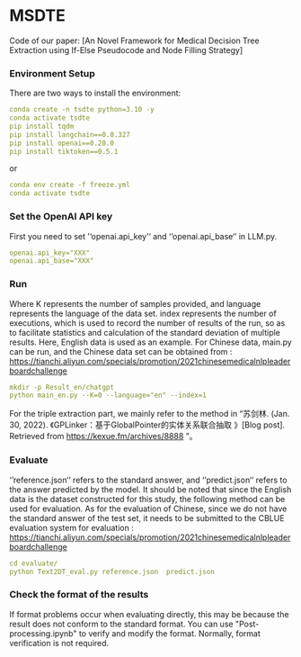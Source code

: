 # MSDTE

Code of our paper: [An Novel Framework for Medical Decision Tree Extraction using If-Else Pseudocode and Node Filling Strategy]

### Environment Setup
There are two ways to install the environment:
```yaml
conda create -n tsdte python=3.10 -y
conda activate tsdte
pip install tqdm
pip install langchain==0.0.327
pip install openai==0.28.0
pip install tiktoken==0.5.1
```
or
```yaml
conda env create -f freeze.yml
conda activate tsdte
```

### Set the OpenAI API key
First you need to set ’‘openai.api_key’‘ and ‘’openai.api_base‘’ in LLM.py.
```yaml
openai.api_key="XXX"
openai.api_base="XXX"
```

### Run
Where K represents the number of samples provided, and language represents the language of the data set.
index represents the number of executions, which is used to record the number of results of the run, so as to facilitate statistics and calculation of the standard deviation of multiple results. Here, English data is used as an example. For Chinese data, main.py can be run, and the Chinese data set can be obtained from : https://tianchi.aliyun.com/specials/promotion/2021chinesemedicalnlpleaderboardchallenge 
```yaml
mkdir -p Result_en/chatgpt
python main_en.py --K=0 --language="en" --index=1
```
For the triple extraction part, we mainly refer to the method in “苏剑林. (Jan. 30, 2022). 《GPLinker：基于GlobalPointer的实体关系联合抽取 》[Blog post]. Retrieved from https://kexue.fm/archives/8888 ”。

### Evaluate
‘’reference.json‘’ refers to the standard answer, and ‘’predict.json‘’ refers to the answer predicted by the model. It should be noted that since the English data is the dataset constructed for this study, the following method can be used for evaluation. As for the evaluation of Chinese, since we do not have the standard answer of the test set, it needs to be submitted to the CBLUE evaluation system for evaluation : https://tianchi.aliyun.com/specials/promotion/2021chinesemedicalnlpleaderboardchallenge
```yaml
cd evaluate/
python Text2DT_eval.py reference.json  predict.json
```

### Check the format of the results
If format problems occur when evaluating directly, this may be because the result does not conform to the standard format. You can use "Post-processing.ipynb" to verify and modify the format. Normally, format verification is not required.

